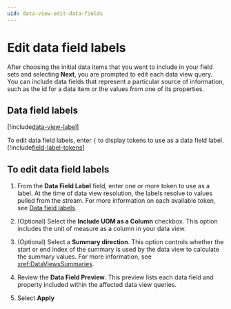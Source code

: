 ```yaml
---
uid: data-view-edit-data-fields
---
```


# Edit data field labels

After choosing the initial data items that you want to include in your field sets and selecting **Next**, you are prompted to edit each data view query. You can include data fields that represent a particular source of information, such as the id for a data item or the values from one of its properties.

## Data field labels

[!include[data-view-label](../../_includes/data-view-label.md)]

To edit data field labels, enter `{` to display tokens to use as a data field label. [!include[field-label-tokens](../../_includes/data-view-field-label-tokens.md)]

## To edit data field labels

1. From the **Data Field Label** field, enter one or more token to use as a label. At the time of data view resolution, the labels resolve to values pulled from the stream. For more information on each available token, see [Data field labels](#data-field-labels).

1. (Optional) Select the **Include UOM as a Column** checkbox. This option includes the unit of measure as a column in your data view.

1. (Optional) Select a **Summary direction**. This option controls whether the start or end index of the summary is used by the data view to calculate the summary values. For more information, see <xref:DataViewsSummaries>.

1. Review the **Data Field Preview**. This preview lists each data field and property included within the affected data view queries.

1. Select **Apply**
